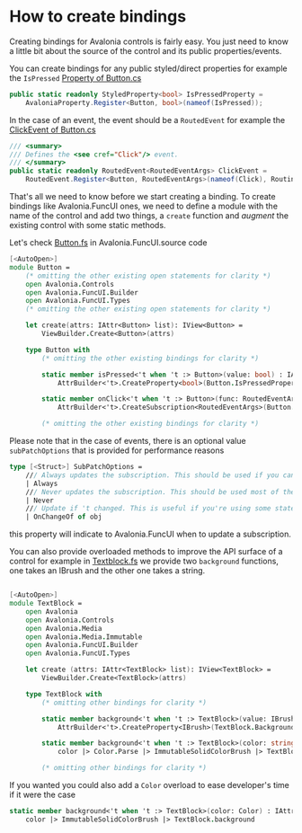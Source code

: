 # How to create bindings

Creating bindings for Avalonia controls is fairly easy. You just need to know a little bit about the source of the control and its public properties/events.

You can create bindings for any public styled/direct properties for example the `IsPressed` [Property of Button.cs](https://github.com/AvaloniaUI/Avalonia/blob/master/src/Avalonia.Controls/Button.cs#L78)

```csharp
public static readonly StyledProperty<bool> IsPressedProperty = 
    AvaloniaProperty.Register<Button, bool>(nameof(IsPressed));
```

In the case of an event, the event should be a `RoutedEvent` for example the [ClickEvent of Button.cs](https://github.com/AvaloniaUI/Avalonia/blob/master/src/Avalonia.Controls/Button.cs#L75)

```csharp
/// <summary>
/// Defines the <see cref="Click"/> event.
/// </summary>
public static readonly RoutedEvent<RoutedEventArgs> ClickEvent =
    RoutedEvent.Register<Button, RoutedEventArgs>(nameof(Click), RoutingStrategies.Bubble);
```

That's all we need to know before we start creating a binding. To create bindings like Avalonia.FuncUI ones, we need to define a module with the name of the control and add two things, a `create` function and _augment_ the existing control with some static methods.

Let's check [Button.fs](https://github.com/AvaloniaCommunity/Avalonia.FuncUI/blob/master/src/Avalonia.FuncUI.DSL/Button.fs) in Avalonia.FuncUI.source code

```fsharp
[<AutoOpen>]
module Button =
    (* omitting the other existing open statements for clarity *)
    open Avalonia.Controls
    open Avalonia.FuncUI.Builder
    open Avalonia.FuncUI.Types
    (* omitting the other existing open statements for clarity *)

    let create(attrs: IAttr<Button> list): IView<Button> =
        ViewBuilder.Create<Button>(attrs)

    type Button with 
        (* omitting the other existing bindings for clarity *)

        static member isPressed<'t when 't :> Button>(value: bool) : IAttr<'t> =
            AttrBuilder<'t>.CreateProperty<bool>(Button.IsPressedProperty, value, ValueNone)

        static member onClick<'t when 't :> Button>(func: RoutedEventArgs -> unit, ?subPatchOptions) =
            AttrBuilder<'t>.CreateSubscription<RoutedEventArgs>(Button.ClickEvent, func, ?subPatchOptions = subPatchOptions)

        (* omitting the other existing bindings for clarity *)
```

Please note that in the case of events, there is an optional value `subPatchOptions` that is provided for performance reasons

```fsharp
type [<Struct>] SubPatchOptions =
    /// Always updates the subscription. This should be used if you can't explicitly express your outer dependencies.
    | Always
    /// Never updates the subscription. This should be used most of the time. Use this if you don't depend on outer dependencies.
    | Never
    /// Update if 't changed. This is useful if you're using some state ('t) and need to update the subscription if that state changed.
    | OnChangeOf of obj
```

this property will indicate to Avalonia.FuncUI when to update a subscription.

You can also provide overloaded methods to improve the API surface of a control for example in [Textblock.fs](https://github.com/AvaloniaCommunity/Avalonia.FuncUI/blob/master/src/Avalonia.FuncUI.DSL/TextBlock.fs) we provide two `background` functions, one takes an IBrush and the other one takes a string.

```fsharp

[<AutoOpen>]
module TextBlock =
    open Avalonia
    open Avalonia.Controls
    open Avalonia.Media
    open Avalonia.Media.Immutable
    open Avalonia.FuncUI.Builder
    open Avalonia.FuncUI.Types

    let create (attrs: IAttr<TextBlock> list): IView<TextBlock> =
        ViewBuilder.Create<TextBlock>(attrs)

    type TextBlock with
        (* omitting other bindings for clarity *)

        static member background<'t when 't :> TextBlock>(value: IBrush) : IAttr<'t> =
            AttrBuilder<'t>.CreateProperty<IBrush>(TextBlock.BackgroundProperty, value, ValueNone)

        static member background<'t when 't :> TextBlock>(color: string) : IAttr<'t> =
            color |> Color.Parse |> ImmutableSolidColorBrush |> TextBlock.background

        (* omitting other bindings for clarity *)
```

If you wanted you could also add a `Color` overload to ease developer's time if it were the case

```fsharp
static member background<'t when 't :> TextBlock>(color: Color) : IAttr<'t> =
    color |> ImmutableSolidColorBrush |> TextBlock.background
```
